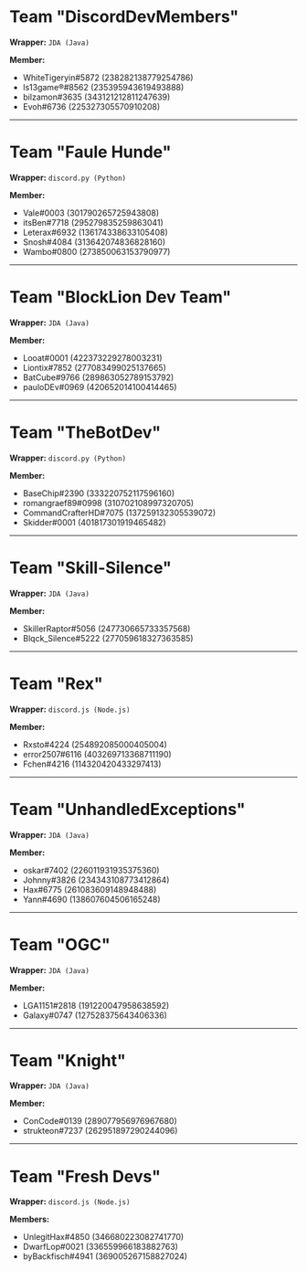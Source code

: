 # Team "DiscordDevMembers"

**Wrapper:** `JDA (Java)`

**Member:**  
- WhiteTigeryin#5872 (238282138779254786)
- ls13game®#8562 (235395943619493888)
- bilzamon#3635 (343121212811247639)
- Evoh#6736 (225327305570910208) 

---

# Team "Faule Hunde"

**Wrapper:** `discord.py (Python)`

**Member:**  
- Vale#0003 (301790265725943808)
- itsBen#7718 (295279835259863041) 
- Leterax#6932 (136174338633105408) 
- Snosh#4084 (313642074836828160) 
- Wambo#0800 (273850063153790977) 

---

# Team "BlockLion Dev Team"

**Wrapper:** `JDA (Java)`

**Member:**  
- Looat#0001 (422373229278003231)
- Liontix#7852 (277083499025137665)
- BatCube#9766 (289863052789153792)
- pauloDEv#0969 (420652014100414465)

---

# Team "TheBotDev"

**Wrapper:** `discord.py (Python)`

**Member:**  
- BaseChip#2390 (333220752117596160)
- romangraef89#0998 (310702108997320705)
- CommandCrafterHD#7075 (137259132305539072)
- Skidder#0001 (401817301919465482)

---

# Team "Skill-Silence"

**Wrapper:** `JDA (Java)`

**Member:**  
- SkillerRaptor#5056 (247730665733357568)
- Blqck_Silence#5222 (277059618327363585)

---

# Team "Rex"

**Wrapper:** `discord.js (Node.js)`

**Member:**  
- Rxsto#4224 (254892085000405004)
- error2507#6116 (403269713368711190) 
- Fchen#4216 (114320420433297413)

---

# Team "UnhandledExceptions"

**Wrapper:** `JDA (Java)`

**Member:**  
- oskar#7402 (226011931935375360)
- Johnny#3826 (234343108773412864)
- Hax#6775 (261083609148948488)
- Yann#4690 (138607604506165248)

---

# Team "OGC"

**Wrapper:** `JDA (Java)`

**Member:**  
- LGA1151#2818 (191220047958638592)
- Galaxy#0747 (127528375643406336)

---

# Team "Knight"

**Wrapper:** `JDA (Java)`

**Member:**  
- ConCode#0139 (289077956976967680)
- strukteon#7237 (262951897290244096)

---

# Team "Fresh Devs"

**Wrapper:** `discord.js (Node.js)`

**Members:**  
- UnlegitHax#4850 (346680223082741770)
- DwarfLop#0021 (336559966183882763)
- byBackfisch#4941 (369005267158827024)


